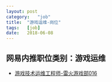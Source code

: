 ```yaml
---
layout:	post
category:	"job"
title:	"游戏运维-岗位"
tags:	[job]
date:	2018-06-08
---
```

## 网易内推职位类别：游戏运维
- [游戏技术运维工程师-雷火游戏部016](http://bole.netease.com/position/h5/detail.do?id=1480&rcode=D1O21582aT)
